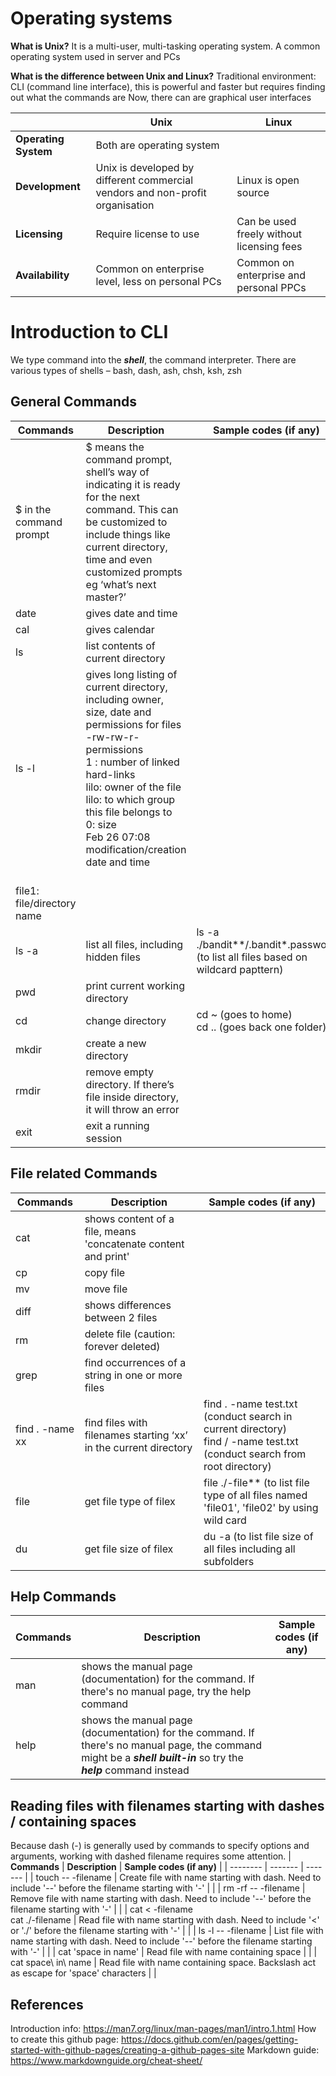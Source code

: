 # Operating systems
**What is Unix?**
It is a multi-user, multi-tasking operating system. A common operating system used in server and PCs

**What is the difference between Unix and Linux?**
Traditional environment: CLI (command line interface), this is powerful and faster but requires finding out what the commands are
Now, there can are graphical user interfaces

| | **Unix** | **Linux** |
| -------- | ------- | ------- |
| **Operating System** | Both are operating system |
| **Development** | Unix is developed by different commercial vendors and non-profit organisation | Linux is open source |
| **Licensing** | Require license to use | Can be used freely without licensing fees |
| **Availability** | Common on enterprise level, less on personal PCs | Common on enterprise and personal PPCs |

# Introduction to CLI
We type command into the _**shell**_, the command interpreter. There are various types of shells – bash, dash, ash, chsh, ksh, zsh

## General Commands
| **Commands** | **Description** | **Sample codes (if any)** |
| -------- | ------- | ------- |
| $ in the command prompt | $ means the command prompt, shell’s way of indicating it is ready for the next command. This can be customized to include things like current directory, time and even customized prompts eg ‘what’s next master?’ |  |
| date | gives date and time | |
| cal | gives calendar | |
| ls | list contents of current directory | |
| ls -l | gives long listing of current directory, including owner, size, date and permissions for files <br> -rw-rw-r- permissions <br> 1 : number of linked hard-links <br> lilo: owner of the file <br> lilo: to which group this file belongs to <br> 0: size <br> Feb 26 07:08 modification/creation date and time
<br> file1: file/directory name | |
| ls -a | list all files, including hidden files | ls -a ./bandit**/.bandit*.password (to list all files based on wildcard papttern) |
| pwd | print current working directory | |
| cd | change directory | cd ~ (goes to home) <br> cd .. (goes back one folder) |
| mkdir | create a new directory | |
| rmdir | remove empty directory. If there’s file inside directory, it will throw an error| |
| exit | exit a running session | |

## File related Commands
| **Commands** | **Description** | **Sample codes (if any)** |
| -------- | ------- | ------- |
| cat | shows content of a file, means 'concatenate content and print' |  |
| cp | copy file |  |
| mv | move file |  |
| diff | shows differences between 2 files |  |
| rm | delete file (caution: forever deleted) |  |
| grep | find occurrences of a string in one or more files|  |
| find . -name xx | find files with filenames starting ‘xx’ in the current directory| find . -name test.txt (conduct search in current directory) <br> find / -name test.txt (conduct search from root directory) |
| file <filex> | get file type of filex | file ./-file** (to list file type of all files named 'file01', 'file02' by using wild card |
| du <filex> | get file size of filex | du -a (to list file size of all files including all subfolders |

## Help Commands
| **Commands** | **Description** | **Sample codes (if any)** |
| -------- | ------- | ------- |
| man <command> | shows the manual page (documentation) for the command. If there's no manual page, try the help command |  |
| help <command> | shows the manual page (documentation) for the command. If there's no manual page, the command might be a _**shell built-in**_ so try the _**help**_ command instead |  |

## Reading files with filenames starting with dashes / containing spaces
Because dash (-) is generally used by commands to specify options and arguments, working with dashed filename requires some attention. 
| **Commands** | **Description** | **Sample codes (if any)** |
| -------- | ------- | ------- |
| touch -- -filename | Create file with name starting with dash. Need to include '--' before the filename starting with '-' |  |
| rm -rf -- -filename | Remove file with name starting with dash. Need to include '--' before the filename starting with '-' |  |
| cat < -filename <br> cat ./-filename | Read file with name starting with dash. Need to include '<' or './' before the filename starting with '-' |  |
| ls -l -- -filename | List file with name starting with dash. Need to include '--' before the filename starting with '-' | |
| cat 'space in name' | Read file with name containing space |  |
| cat space\ in\ name | Read file with name containing space. Backslash act as escape for 'space' characters |  |





## References
Introduction info: https://man7.org/linux/man-pages/man1/intro.1.html 
How to create this github page: https://docs.github.com/en/pages/getting-started-with-github-pages/creating-a-github-pages-site
Markdown guide: https://www.markdownguide.org/cheat-sheet/
